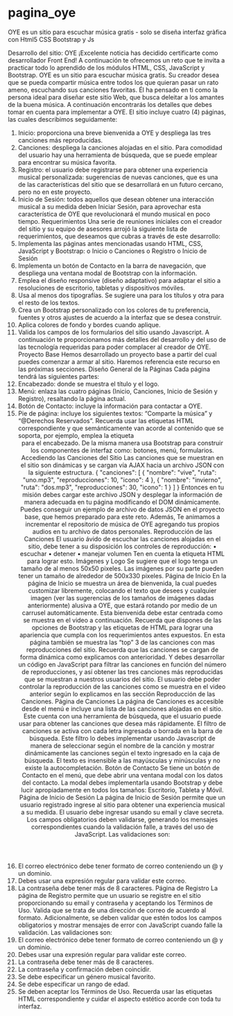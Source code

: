 # pagina_oye
OYE es un sitio para escuchar música gratis - solo se diseña interfaz gràfica con Html5 CSS Bootstrap y Js

Desarrollo del sitio: OYE
¡Excelente noticia has decidido certificarte como desarrollador Front End! A
continuación te ofrecemos un reto que te invita a practicar todo lo aprendido de los
módulos HTML, CSS, JavaScript y Bootstrap.
OYE es un sitio para escuchar música gratis. Su creador desea que se pueda
compartir música entre todos los que quieran pasar un rato ameno, escuchando
sus canciones favoritas. Él ha pensado en ti como la persona ideal para diseñar
este sitio Web, que busca deleitar a los amantes de la buena música. A
continuación encontrarás los detalles que debes tomar en cuenta para
implementar a OYE.
El sitio incluye cuatro (4) páginas, las cuales describimos seguidamente:
1. Inicio: proporciona una breve bienvenida a OYE y despliega las tres
canciones más reproducidas.
2. Canciones: despliega la canciones alojadas en el sitio. Para comodidad del
usuario hay una herramienta de búsqueda, que se puede emplear para
encontrar su música favorita.
3. Registro: el usuario debe registrarse para obtener una experiencia musical
personalizada: sugerencias de nuevas canciones, que es una de las
características del sitio que se desarrollará en un futuro cercano, pero no en
este proyecto.
4. Inicio de Sesión: todos aquellos que desean obtener una interacción
musical a su medida deben Iniciar Sesión, para aprovechar esta
característica de OYE que revolucionará el mundo musical en poco tiempo.
Requerimientos
Una serie de reuniones iniciales con el creador del sitio y su equipo de asesores
arrojó la siguiente lista de requerimientos, que deseamos que cubras a través de
este desarrollo:
1. Implementa las páginas antes mencionadas
usando HTML, CSS, JavaScript y Bootstrap:
o Inicio
o Canciones
o Registro
o Inicio de Sesión
2. Implementa un botón de Contacto en la barra de navegación, que
despliega una ventana modal de Bootstrap con la información.
3. Emplea el diseño responsive (diseño adaptativo) para adaptar el sitio a
resoluciones de escritorio, tabletas y dispositivos móviles.
4. Usa al menos dos tipografías. Se sugiere una para los títulos y otra para
el resto de los textos.
5. Crea un Bootstrap personalizado con los colores de tu preferencia,
fuentes y otros ajustes de acuerdo a la interfaz que se desea construir.
6. Aplica colores de fondo y bordes cuando aplique.
7. Valida los campos de los formularios del sitio usando Javascript.
A continuación te proporcionamos más detalles del desarrollo y del uso de las
tecnología requeridas para poder complacer al creador de OYE.
Proyecto Base
Hemos desarrollado un proyecto base a partir del cual puedes comenzar a armar
al sitio. Haremos referencia este recurso en las próximas secciones.
Diseño General de la Páginas
Cada página tendrá las siguientes partes:
1. Encabezado: donde se muestra el título y el logo.
2. Menú: enlaza las cuatro páginas (Inicio, Canciones, Inicio de Sesión y
Registro), resaltando la página actual.
3. Botón de Contacto: incluye la información para contactar a OYE.
4. Pie de página: incluye los siguientes textos: “Comparte la
música” y “@Derechos Reservados”.
Recuerda usar las etiquetas HTML correspondiente y que semánticamente van
acorde al contenido que se soporta, por ejemplo, emplea la
etiqueta <header> para el encabezado.
De la misma manera usa Bootstrap para construir los componentes de interfaz
como: botones, menú, formularios.
Accediendo las Canciones del Sitio
Las canciones que se muestran en el sitio son dinámicas y se cargan vía
AJAX hacia un archivo JSON con la siguiente estructura.
{
"canciones": [
{
"nombre": "vive",
"ruta": "uno.mp3",
"reproducciones": 10,
"icono": 4
},
{
"nombre": "invierno",
"ruta": "dos.mp3",
"reproducciones": 30,
"icono": 1
}
]
}
Entonces en tu misión debes cargar este archivo JSON y desplegar la
información de manera adecuada en tu página modificando el DOM
dinámicamente.
Puedes conseguir un ejemplo de archivo de datos JSON en el proyecto base,
que hemos preparado para este reto. Además, Te animamos a incrementar el
repositorio de música de OYE agregando tus propios audios en tu archivo de
datos personales.
Reproducción de las Canciones
El usuario ávido de escuchar las canciones alojadas en el sitio, debe tener a su
disposición los controles de reproducción:
• escuchar
• detener
• manejar volumen
Ten en cuenta la etiqueta HTML para lograr esto.
Imágenes y Logo
Se sugiere que el logo tenga un tamaño de al menos 50x50 pixeles. Las
imágenes por su parte pueden tener un tamaño de alrededor de 500x330 pixeles.
Página de Inicio
En la página de Inicio se muestra un área de bienvenida, la cual puedes
customizar libremente, colocando el texto que desees y cualquier imagen (ver las
sugerencias de los tamaños de imágenes dadas anteriormente) alusiva
a OYE, que estará rotando por medio de un carrusel
automáticamente. Esta bienvenida debe estar centrada como se muestra en el
video a continuación. Recuerda que dispones de las opciones de Bootstrap y
las etiquetas de HTML para lograr una apariencia que cumpla con los
requerimientos antes expuestos.
En esta página también se muestra las “top” 3 de las canciones con mas
reproducciones del sitio. Recuerda que las canciones se cargan de forma
dinámica como explicamos con anterioridad. Y debes desarrollar un código en
JavaScript para filtrar las canciones en función del número de reproducciones, y
así obtener las tres canciones más reproducidas que se muestran a nuestros
usuarios del sitio.
El usuario debe poder controlar la reproducción de las canciones como se muestra
en el video anterior según lo explicamos en las sección Reproducción de las
Canciones.
Página de Canciones
La página de Canciones es accesible desde el menú e incluye una lista de las
canciones alojadas en el sitio. Este cuenta con una herramienta de búsqueda,
que el usuario puede usar para obtener las canciones que desea más
rápidamente. El filtro de canciones se activa con cada letra ingresada o borrada
en la barra de búsqueda. Este filtro lo debes implementar usando Javascript de
manera de seleccionar según el nombre de la canción y mostrar dinámicamente
las canciones según el texto ingresado en la caja de búsqueda. El texto
es insensible a las mayúsculas y minúsculas y no existe la
autocompletación.
Botón de Contacto
Se tiene un botón de Contacto en el menú, que debe abrir una ventana
modal con los datos del contacto. La modal debes implementarla usando
Bootstrap y debe lucir apropiadamente en todos los tamaños: Escritorio,
Tableta y Móvil.
Página de Inicio de Sesión
La página de Inicio de Sesión permite que un usuario registrado ingrese al sitio
para obtener una experiencia musical a su medida. El usuario debe ingresar
usando su email y clave secreta.
Los campos obligatorios deben validarse, generando los mensajes
correspondientes cuando la validación falle, a través del uso de JavaScript.
Las validaciones son:
1. El correo electrónico debe tener formato de correo conteniendo un @ y un
dominio.
2. Debes usar una expresión regular para validar este correo.
3. La contraseña debe tener más de 8 caracteres.
Página de Registro
La página de Registro permite que un usuario se registre en el
sitio proporcionando su email y contraseña y aceptando los Términos de
Uso. Valida que se trata de una dirección de correo de acuerdo al formato.
Adicionalmente, se deben validar que estén todos los campos obligatorios
y mostrar mensajes de error con JavaScript cuando falle la validación.
Las validaciones son:
1. El correo electrónico debe tener formato de correo conteniendo un @ y un
dominio.
2. Debes usar una expresión regular para validar este correo.
3. La contraseña debe tener más de 8 caracteres.
4. La contraseña y confirmación deben coincidir.
5. Se debe especificar un género musical favorito.
6. Se debe especificar un rango de edad.
7. Se deben aceptar los Términos de Uso.
Recuerda usar las etiquetas HTML correspondiente y cuidar el aspecto estético
acorde con toda tu interfaz.
